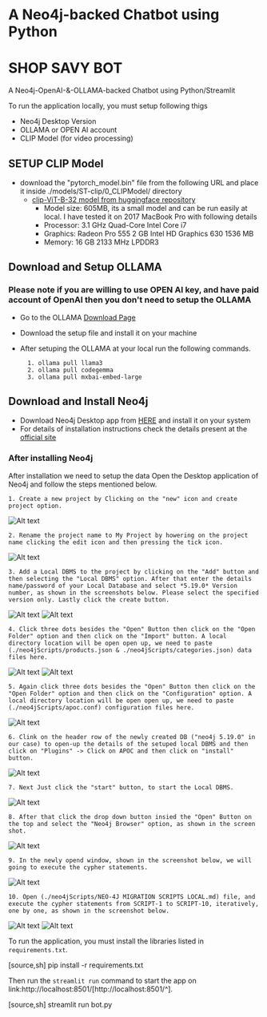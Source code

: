 # A Neo4j-backed Chatbot using Python


# SHOP SAVY BOT

A Neo4j-OpenAI-&-OLLAMA-backed Chatbot using Python/Streamlit

To run the application locally, you must setup following thigs
- Neo4j Desktop Version
- OLLAMA or OPEN AI account
- CLIP Model (for video processing)

## SETUP CLIP Model

- download the "pytorch_model.bin" file from the following URL and place it inside ./models/ST-clip/0_CLIPModel/ directory
    - [clip-ViT-B-32 model from huggingface repository](https://huggingface.co/sentence-transformers/clip-ViT-B-32/tree/main/0_CLIPModel) 
        - Model size: 605MB, its a small model and can be run easily at local. I have tested it on 2017 MacBook Pro with following details
        - Processor: 3.1 GHz Quad-Core Intel Core i7
        - Graphics: Radeon Pro 555 2 GB Intel HD Graphics 630 1536 MB
        - Memory: 16 GB 2133 MHz LPDDR3

## Download and Setup OLLAMA
### Please note if you are willing to use OPEN AI key, and have paid account of OpenAI then you don't need to setup the OLLAMA
- Go to the OLLAMA [Download Page](https://ollama.com/)
- Download the setup file and install it on your machine
- After setuping the OLLAMA at your local run the following commands.

        1. ollama pull llama3
        2. ollama pull codegemma
        3. ollama pull mxbai-embed-large

## Download and Install Neo4j
 - Download Neo4j Desktop app from [HERE](https://neo4j.com/download/) and install it on your system
 - For details of installation instructions check the details present at the [official site](https://neo4j.com/docs/desktop-manual/current/installation/download-installation/)

### After installing Neo4j
After installation we need to setup the data
Open the Desktop application of Neo4j and follow the steps mentioned below.



    1. Create a new project by Clicking on the "new" icon and create project option.
![Alt text](images/neo4j/1.png)

    2. Rename the project name to My Project by howering on the project name clicking the edit icon and then pressing the tick icon.
![Alt text](images/neo4j/2.png)

    3. Add a Local DBMS to the project by clicking on the "Add" button and then selecting the "Local DBMS" option. After that enter the details name/password of your Local Database and select *5.19.0* Version number, as shown in the screenshots below. Please select the specified version only. Lastly click the create button.
    
![Alt text](images/neo4j/3.1.png) ![Alt text](images/neo4j/3.2.png)

    4. Click three dots besides the "Open" Button then click on the "Open Folder" option and then click on the "Import" button. A local directory location will be open open up, we need to paste (./neo4jScripts/products.json & ./neo4jScripts/categories.json) data files here. 
![Alt text](images/neo4j/4.1.png) ![Alt text](images/neo4j/4.2.png)

    5. Again click three dots besides the "Open" Button then click on the "Open Folder" option and then click on the "Configuration" option. A local directory location will be open open up, we need to paste (./neo4jScripts/apoc.conf) configuration files here. 
![Alt text](images/neo4j/5.png)

    6. Clink on the header row of the newly created DB ("neo4j 5.19.0" in our case) to open-up the details of the setuped local DBMS and then click on "Plugins" -> Click on APOC and then click on "install" button.
![Alt text](images/neo4j/6.png)

    7. Next Just click the "start" button, to start the Local DBMS.
![Alt text](images/neo4j/7.png)

    8. After that click the drop down button insied the "Open" Button on the top and select the "Neo4j Browser" option, as shown in the screen shot.
![Alt text](images/neo4j/8.png)

    9. In the newly opend window, shown in the screenshot below, we will going to execute the cypher statements.
![Alt text](images/neo4j/9.png)

    10. Open (./neo4jScripts/NEO-4J MIGRATION SCRIPTS LOCAL.md) file, and execute the cypher statements from SCRIPT-1 to SCRIPT-10, iteratively, one by one, as shown in the screenshot below.
![Alt text](images/neo4j/10.1.png) ![Alt text](images/neo4j/10.2.png)


To run the application, you must install the libraries listed in `requirements.txt`.

[source,sh]
pip install -r requirements.txt


Then run the `streamlit run` command to start the app on link:http://localhost:8501/[http://localhost:8501/^].

[source,sh]
streamlit run bot.py
